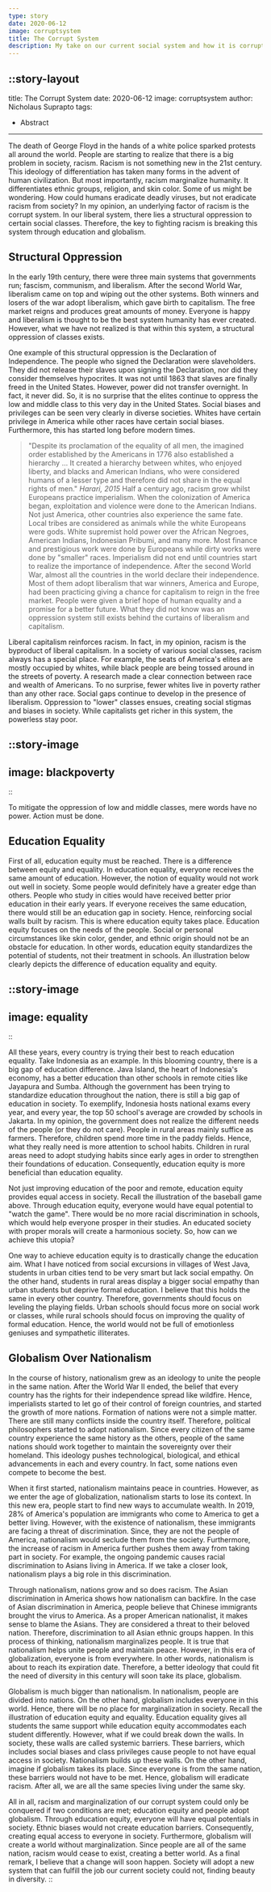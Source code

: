 ```yaml
---
type: story
date: 2020-06-12
image: corruptsystem
title: The Corrupt System
description: My take on our current social system and how it is corrupting our society. 
---
```


::story-layout
---
title: The Corrupt System
date: 2020-06-12
image: corruptsystem
author: Nicholaus Suprapto
tags: 
  - Abstract
---

The death of George Floyd in the hands of a white police sparked protests all around the world. People are starting to realize that there is a big problem in society, racism. Racism is not something new in the 21st century. This ideology of differentiation has taken many forms in the advent of human civilization. But most importantly, racism marginalize humanity. It differentiates ethnic groups, religion, and skin color. Some of us might be wondering. How could humans eradicate deadly viruses, but not eradicate racism from society? In my opinion, an underlying factor of racism is the corrupt system. In our liberal system, there lies a structural oppression to certain social classes. Therefore, the key to fighting racism is breaking this system through education and globalism.

## Structural Oppression

In the early 19th century, there were three main systems that governments run; fascism, communism, and liberalism. After the second World War, liberalism came on top and wiping out the other systems. Both winners and losers of the war adopt liberalism, which gave birth to capitalism. The free market reigns and produces great amounts of money. Everyone is happy and liberalism is thought to be the best system humanity has ever created. However, what we have not realized is that within this system, a structural oppression of classes exists.

One example of this structural oppression is the Declaration of Independence. The people who signed the Declaration were slaveholders. They did not release their slaves upon signing the Declaration, nor did they consider themselves hypocrites. It was not until 1863 that slaves are finally freed in the United States. However, power did not transfer overnight. In fact, it never did. So, it is no surprise that the elites continue to oppress the low and middle class to this very day in the United States. Social biases and privileges can be seen very clearly in diverse societies. Whites have certain privilege in America while other races have certain social biases. Furthermore, this has started long before modern times. 

> "Despite its proclamation of the equality of all men, the imagined order established by the Americans in 1776 also established a hierarchy ... It created a hierarchy between whites, who enjoyed liberty, and blacks and American Indians, who were considered humans of a lesser type and therefore did not share in the equal rights of men."
> <cite>Harari, 2015</cite>
Half a century ago, racism grow whilst Europeans practice imperialism. When the colonization of America began, exploitation and violence were done to the American Indians. Not just America, other countries also experience the same fate. Local tribes are considered as animals while the white Europeans were gods. White supremist hold power over the African Negroes, American Indians, Indonesian Pribumi, and many more. Most finance and prestigious work were done by Europeans while dirty works were done by "smaller" races. Imperialism did not end until countries start to realize the importance of independence. After the second World War, almost all the countries in the world declare their independence. Most of them adopt liberalism that war winners, America and Europe, had been practicing giving a chance for capitalism to reign in the free market. People were given a brief hope of human equality and a promise for a better future. What they did not know was an oppression system still exists behind the curtains of liberalism and capitalism.

Liberal capitalism reinforces racism. In fact, in my opinion, racism is the byproduct of liberal capitalism. In a society of various social classes, racism always has a special place. For example, the seats of America's elites are mostly occupied by whites, while black people are being tossed around in the streets of poverty. A research made a clear connection between race and wealth of Americans. To no surprise, fewer whites live in poverty rather than any other race. Social gaps continue to develop in the presence of liberalism. Oppression to "lower" classes ensues, creating social stigmas and biases in society. While capitalists get richer in this system, the powerless stay poor.

::story-image
---
image: blackpoverty
---
::

To mitigate the oppression of low and middle classes, mere words have no power. Action must be done.

## Education Equality

First of all, education equity must be reached. There is a difference between equity and equality. In education equality, everyone receives the same amount of education. However, the notion of equality would not work out well in society. Some people would definitely have a greater edge than others. People who study in cities would have received better prior education in their early years. If everyone receives the same education, there would still be an education gap in society. Hence, reinforcing social walls built by racism. This is where education equity takes place. Education equity focuses on the needs of the people. Social or personal circumstances like skin color, gender, and ethnic origin should not be an obstacle for education. In other words, education equity standardizes the potential of students, not their treatment in schools. An illustration below clearly depicts the difference of education equality and equity.

::story-image
---
image: equality
---
::

All these years, every country is trying their best to reach education equality. Take Indonesia as an example. In this blooming country, there is a big gap of education difference. Java Island, the heart of Indonesia's economy, has a better education than other schools in remote cities like Jayapura and Sumba. Although the government has been trying to standardize education throughout the nation, there is still a big gap of education in society. To exemplify, Indonesia hosts national exams every year, and every year, the top 50 school's average are crowded by schools in Jakarta. In my opinion, the government does not realize the different needs of the people (or they do not care). People in rural areas mainly suffice as farmers. Therefore, children spend more time in the paddy fields. Hence, what they really need is more attention to school habits. Children in rural areas need to adopt studying habits since early ages in order to strengthen their foundations of education. Consequently, education equity is more beneficial than education equality.

Not just improving education of the poor and remote, education equity provides equal access in society. Recall the illustration of the baseball game above. Through education equity, everyone would have equal potential to "watch the game". There would be no more racial discrimination in schools, which would help everyone prosper in their studies. An educated society with proper morals will create a harmonious society. So, how can we achieve this utopia?

One way to achieve education equity is to drastically change the education aim. What I have noticed from social excursions in villages of West Java, students in urban cities tend to be very smart but lack social empathy. On the other hand, students in rural areas display a bigger social empathy than urban students but deprive formal education. I believe that this holds the same in every other country. Therefore, governments should focus on leveling the playing fields. Urban schools should focus more on social work or classes, while rural schools should focus on improving the quality of formal education. Hence, the world would not be full of emotionless geniuses and sympathetic illiterates.

## Globalism Over Nationalism

In the course of history, nationalism grew as an ideology to unite the people in the same nation. After the World War II ended, the belief that every country has the rights for their independence spread like wildfire. Hence, imperialists started to let go of their control of foreign countries, and started the growth of more nations. Formation of nations were not a simple matter. There are still many conflicts inside the country itself. Therefore, political philosophers started to adopt nationalism. Since every citizen of the same country experience the same history as the others, people of the same nations should work together to maintain the sovereignty over their homeland. This ideology pushes technological, biological, and ethical advancements in each and every country. In fact, some nations even compete to become the best.

When it first started, nationalism maintains peace in countries. However, as we enter the age of globalization, nationalism starts to lose its context. In this new era, people start to find new ways to accumulate wealth. In 2019, 28% of America's population are immigrants who come to America to get a better living. However, with the existence of nationalism, these immigrants are facing a threat of discrimination. Since, they are not the people of America, nationalism would seclude them from the society. Furthermore, the increase of racism in America further pushes them away from taking part in society. For example, the ongoing pandemic causes racial discrimination to Asians living in America. If we take a closer look, nationalism plays a big role in this discrimination.

Through nationalism, nations grow and so does racism. The Asian discrimination in America shows how nationalism can backfire. In the case of Asian discrimination in America, people believe that Chinese immigrants brought the virus to America. As a proper American nationalist, it makes sense to blame the Asians. They are considered a threat to their beloved nation. Therefore, discrimination to all Asian ethnic groups happen. In this process of thinking, nationalism marginalizes people. It is true that nationalism helps unite people and maintain peace. However, in this era of globalization, everyone is from everywhere. In other words, nationalism is about to reach its expiration date. Therefore, a better ideology that could fit the need of diversity in this century will soon take its place, globalism.

Globalism is much bigger than nationalism. In nationalism, people are divided into nations.  On the other hand, globalism includes everyone in this world. Hence, there will be no place for marginalization in society. Recall the illustration of education equity and equality. Education equality gives all students the same support while education equity accommodates each student differently. However, what if we could break down the walls. In society, these walls are called systemic barriers. These barriers, which includes social biases and class privileges cause people to not have equal access in society. Nationalism builds up these walls. On the other hand, imagine if globalism takes its place. Since everyone is from the same nation, these barriers would not have to be met. Hence, globalism will eradicate racism. After all, we are all the same species living under the same sky.

All in all, racism and marginalization of our corrupt system could only be conquered if two conditions are met; education equity and people adopt globalism. Through education equity, everyone will have equal potentials in society. Ethnic biases would not create education barriers. Consequently, creating equal access to everyone in society. Furthermore, globalism will create a world without marginalization. Since people are all of the same nation, racism would cease to exist, creating a better world. As a final remark, I believe that a change will soon happen. Society will adopt a new system that can fulfill the job our current society could not, finding beauty in diversity.
::

